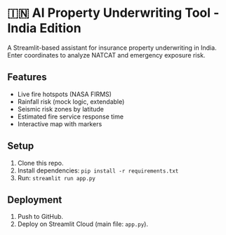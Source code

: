 # 🇮🇳 AI Property Underwriting Tool - India Edition

A Streamlit-based assistant for insurance property underwriting in India. Enter coordinates to analyze NATCAT and emergency exposure risk.

## Features
- Live fire hotspots (NASA FIRMS)
- Rainfall risk (mock logic, extendable)
- Seismic risk zones by latitude
- Estimated fire service response time
- Interactive map with markers

## Setup
1. Clone this repo.
2. Install dependencies: `pip install -r requirements.txt`
3. Run: `streamlit run app.py`

## Deployment
1. Push to GitHub.
2. Deploy on Streamlit Cloud (main file: `app.py`).